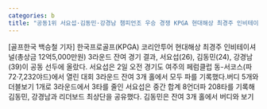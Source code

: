 ```yaml
---
categories: b
title: "공동1위 서요섭·김동민·강경남 챔피언조 우승 경쟁 KPGA 현대해상 최경주 인비테이셔널"
---
```

[골프한국 백승철 기자] 한국프로골프(KPGA) 코리안투어 현대해상 최경주 인비테이셔널(총상금 12억5,000만원) 3라운드 잔여 경기 결과, 서요섭(26), 김동민(24), 강경남(39)이 공동 선두에 올랐다. 서요섭은 2일 오전 경기도 여주의 페럼클럽 동-서코스(파72·7,232야드)에서 열린 대회 3라운드 잔여 3개 홀에서 모두 파를 기록했다.버디 5개와 더블보기 1개로 3라운드에서 3타를 줄인 서요섭은 중간 합계 8언더파 208타를 기록해 김동민, 강경남과 리더보드 최상단을 공유했다. 김동민은 잔여 3개 홀에서 버디와 보기